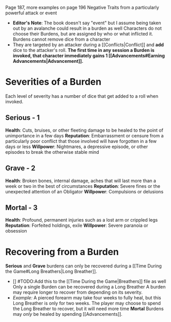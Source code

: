 Page 187, more examples on page 196
Negative Traits from a particularly powerful attack or event
- **Editor's Note**: The book doesn't say "event" but I assume being taken out by an avalanche could result in a burden as well
Characters do not choose their Burdens, but are assigned by who or what inflicted it.
Burdens cannot remove dice from a character
- They are targeted by an attacker during a [[Conflicts|Conflict]] and **add** dice to the attacker's roll.
**The first time in any session a Burden is invoked, that character immediately gains 1 [[Advancements#Earning Advancements|Advancement]].**
# Severities of a Burden
Each level of severity has a number of dice that get added to a roll when invoked.
## Serious - 1
**Health**: Cuts, bruises, or other fleeting damage to be healed to the point of unimportance in a few days
**Reputation**: Embarrassment or censure from a particularly poor conflict that those involved will have forgotten in a few days or less
**Willpower**: Nightmares, a depressive episode, or other episodes to break the otherwise stable mind
## Grave - 2
**Health**: Broken bones, internal damage, aches that will last more than a week or two in the best of circumstances
**Reputation**: Severe fines or the unexpected attention of an Obligator
**Willpower**: Compulsions or delusions
## Mortal - 3
**Health**: Profound, permanent injuries such as a lost arm or crippled legs
**Reputation**: Forfeited holdings, exile
**Willpower**: Severe paranoia or obsession
# Recovering from a Burden
**Serious** and **Grave** burdens can only be recovered during a [[Time During the Game#Long Breathers|Long Breather]].
- [] #TODO:Add this to the [[Time During the Game|Breathers]] file as well
Only a single Burden can be recovered during a Long Breather
A burden may require longer to recover from depending on its severity.
- _Example:_ A pierced forearm may take four weeks to fully heal, but this Long Breather is only for two weeks. The player may choose to spend the Long Breather to recover, but it will need more time
**Mortal** Burdens may _only_ be healed by spending [[Advancements]].